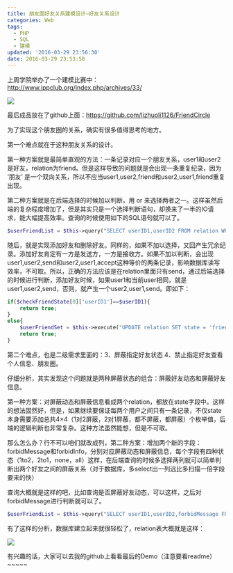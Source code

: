 ```yaml
---
title: 朋友圈好友关系建模设计—好友关系设计
categories: Web
tags:
  - PHP
  - SQL
  - 建模
updated: '2016-03-29 23:56:30'
date: 2016-03-29 23:53:58
---
```


上周学院举办了一个建模比赛中：http://www.ippclub.org/index.php/archives/33/

![](https://lf3-client-infra.bytetos.com/obj/client-infra-images/lizhuoli/f7dac35688c54f2e9ac1a605b4295a39/2022-07-14/image/3/96/05ea1626712a1db418daf7b65050c.png)

最后成品放在了github上面：https://github.com/lizhuoli1126/FriendCircle

为了实现这个朋友圈的关系，确实有很多值得思考的地方。

第一个难点就在于这种朋友关系的设计。

第一种方案就是最简单直观的方法：一条记录对应一个朋友关系，user1和user2是好友，relation为friend。但是这样导致的问题就是会出现一条重复纪录，因为 ‘朋友’ 是一个双向关系，所以不应当user1,user2,friend和user2,user1,friend重复出现。

第二种方案就是在后端选择的时候加以判断，用 or 来选择两者之一。这样虽然后端的复杂程度增加了，但是其实只是一个选择判断语句，却换来了一半的IO请求，能大幅提高效率。查询的时候使用如下的SQL语句就可以了。

```php
$userFriendList = $this->query("SELECT userID1,userID2 FROM relation WHERE (userID1 = '%s' OR userID2 = '%s') AND state = 'friend'",$userID, $userID);
```

随后，就是实现添加好友和删除好友。同样的，如果不加以选择，又回产生冗余纪录。添加好友肯定有一方是发送方，一方是接收方。如果不加以判断，会出现user1,user2,send和user2,user1,accept这种等价的两条记录，影响数据库读写效率，不可取。所以，正确的方法应该是在relation里面只有send，通过后端选择的时候进行判断，添加好友时候，如果user1和当前user相同，就是user1,user2,send，否则，就产生一个user2,user1,send。即如下：

```php
if($checkFriendState[0]['userID1']==$userID1){
	return true;
}
else{
	$userFriendSet = $this->execute("UPDATE relation SET state = 'friend' WHERE userID1 = '%s' AND userID2 = '%s'",$userID1,$userID2);
	return true;
}
```

第二个难点，也是二级需求里面的：3、屏蔽指定好友状态 4、禁止指定好友查看个人信息、朋友圈。

仔细分析，其实发现这个问题就是两种屏蔽状态的组合：屏蔽好友动态和屏蔽好友信息。

第一种方案：对屏蔽动态和屏蔽信息看成两个relation，都放在state字段中。这样的想法固然好，但是，如果继续要保证每两个用户之间只有一条记录，不仅state本身需要添加总共4×4（1对2屏蔽，2对1屏蔽，都不屏蔽，都屏蔽）个枚举值，后端的逻辑判断也非常复杂。这种方法虽然能想，但是不可取。

那么怎么办？行不可以咱们就改成列，第二种方案：增加两个新的字段：forbidMessage和forbidInfo，分别对应屏蔽动态和屏蔽信息，每个字段有四种状态（1to2，2to1，none，all）这样，在后端查询的时候多选择两列就可以简单判断出两个好友之间的屏蔽关系（对于数据库，多select出一列远比多扫描一倍字段要来的快）

查询大概就是这样的吧，比如查询是否屏蔽好友动态，可以这样，之后对forbidMessage进行判断就可以了。

```php
$userFriendList = $this->query("SELECT userID1,userID2,forbidMessage FROM relation WHERE (userID1 = '%s' OR userID2 = '%s') AND state = 'friend' AND forbidMessage != 'none'",$userID, $userID);
```

有了这样的分析，数据库建立起来就很轻松了，relation表大概就是这样：

![](https://lf3-client-infra.bytetos.com/obj/client-infra-images/lizhuoli/f7dac35688c54f2e9ac1a605b4295a39/2022-07-14/image/f/80/306bc9a3a895a5a424cb9899824b9.png)

有兴趣的话，大家可以去我的github上看看最后的Demo（注意要看readme）~~~~~